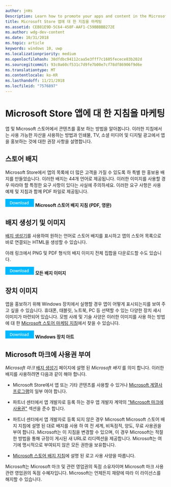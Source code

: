 ```yaml
---
author: jnHs
Description: Learn how to promote your apps and content in the Microsoft Store. These guidelines cover how to use the assets that are available to you, along with recommendations for promoting your apps in print, TV, social media and digital advertising.
title: Microsoft Store 앱에 대 한 지침을 마케팅
ms.assetid: CEB81E9D-5C64-458F-AAF1-C59BBBBB272E
ms.author: wdg-dev-content
ms.date: 10/31/2018
ms.topic: article
keywords: windows 10, uwp
ms.localizationpriority: medium
ms.openlocfilehash: 38dfdbc94112caa5e3fff7c1605fecece83b202d
ms.sourcegitcommit: 93c0a60cf531c7d9fe7b00e7cf78df86906f9d6e
ms.translationtype: MT
ms.contentlocale: ko-KR
ms.lasthandoff: 11/21/2018
ms.locfileid: "7576897"
---
```

# <a name="microsoft-store-marketing-guidelines-for-apps"></a>Microsoft Store 앱에 대 한 지침을 마케팅

앱 및 Microsoft 스토어에서 콘텐츠를 홍보 하는 방법을 알아봅니다. 이러한 지침에서는 사용 가능한 자산을 사용하는 방법과 인쇄물, TV, 소셜 미디어 및 디지털 광고에서 앱을 홍보하는 것에 대한 권장 사항을 설명합니다.

## <a name="store-badges"></a>스토어 배지

Microsoft Store에서 앱의 목록에 더 많은 고객을 가질 수 있도록 하 특별 한 홍보용 배지를 만들었습니다. 이러한 배지는 44개 언어로 제공됩니다. 이러한 이미지를 사용할 경우 따라야 할 특정한 요구 사항이 있다는 사실에 주의하세요. 이러한 요구 사항은 사용 예제 및 지침과 함께 PDF 파일로 제공됩니다.

[ ![다운로드 단추](images/downloadbutton.png)](http://go.microsoft.com/fwlink/p/?LinkId=529769) **Microsoft 스토어 배지 지침 (PDF, 영문)**


## <a name="badge-generator-and-images"></a>배지 생성기 및 이미지

[배지 생성기](http://go.microsoft.com/fwlink/p/?LinkID=534236)를 사용하여 원하는 언어로 스토어 배지를 표시하고 앱의 스토어 목록으로 바로 연결되는 HTML을 생성할 수 있습니다.

아래 링크에서 PNG 및 PDF 형식의 배지 이미지 전체 집합을 다운로드할 수도 있습니다.

[![다운로드 단추](images/downloadbutton.png)](http://go.microsoft.com/fwlink/p/?LinkId=529771) **모든 배지 이미지**


## <a name="device-images"></a>장치 이미지

앱을 홍보하기 위해 Windows 장치에서 실행할 경우 앱이 어떻게 표시되는지를 보여 주고 싶을 수 있습니다. 휴대폰, 태블릿, 노트북, PC 등 선택할 수 있는 다양한 장치 섀시 이미지가 마련되어 있습니다. 모범 사례 및 기술 사양은 이러한 이미지를 사용 하는 방법에 대 한 [Microsoft 스토어 마케팅 지침](http://go.microsoft.com/fwlink/p/?LinkId=529769)에서 찾을 수 있습니다.

[ ![다운로드 단추](images/downloadbutton.png)](https://go.microsoft.com/fwlink/p/?LinkId=533057) **Windows 장치 아트**

## <a name="license-to-microsoft-marks"></a>Microsoft 마크에 사용권 부여

*Microsoft 마크* [배지 생성기](http://go.microsoft.com/fwlink/p/?LinkID=534236) 페이지에 설명 된 *Microsoft 배지* 를 의미 합니다. 이러한 배지를 사용하려면 다음과 같이 해야 합니다.

-   Microsoft Store에서 앱 또는 기타 콘텐츠를 사용할 수 있거나 [Microsoft 계열사 프로그램](http://go.microsoft.com/fwlink/p/?LinkId=624463)의 일부 여야 합니다.

-   파트너 센터에서 앱 개발자로 등록 하는 경우 앱 개발자 계약의 ["Microsoft 마크에 사용권"](https://docs.microsoft.com/legal/windows/agreements/app-developer-agreement#license_to_mark) 섹션을 준수 합니다.

-   파트너 센터에서 앱 개발자로 등록 되지 않은 경우 Microsoft Microsoft 스토어 배지 지침에 설명 된 대로 배지를 사용 하 여 전 세계, 비독점적, 양도, 무료 사용권을 부여 합니다. Microsoft는 이 지침을 변경할 수 있으며, 이 경우 Microsoft는 적절한 방법을 통해 규정이 게시된 새 URL로 리디렉션을 제공합니다. Microsoft는 여기에 명시적으로 부여되지 않은 모든 권한을 보유합니다.

-   [Microsoft 스토어 배지 지침](http://go.microsoft.com/fwlink/p/?LinkId=529769)에 설명 된 로고 사용 사양을 따릅니다.

Microsoft는 Microsoft 마크 및 관련 영업권의 독점 소유자이며 Microsoft 마크 사용 관련 영업권의 독점 수혜자입니다. Microsoft는 언제든지 재량에 따라 이 라이선스를 해지할 수 있습니다.

 

 




